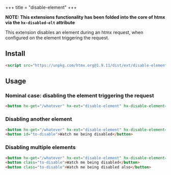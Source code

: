 +++
title = "disable-element"
+++

**NOTE: This extensions functionality has been folded into the core of htmx via the `hx-disabled-elt` attribute**

This extension disables an element during an htmx request, when configured on the element triggering the request.

## Install

```html
<script src="https://unpkg.com/htmx.org@1.9.11/dist/ext/disable-element.js"></script>
```

## Usage

### Nominal case: disabling the element triggering the request
```html
<button hx-get="/whatever" hx-ext="disable-element" hx-disable-element="self">Click me</button>
```

### Disabling another element
```html
<button hx-get="/whatever" hx-ext="disable-element" hx-disable-element="#to-disable">Click me</button>
<button id="to-disable">Watch me being disabled</button>
```

### Disabling multiple elements
```html
<button hx-get="/whatever" hx-ext="disable-element" hx-disable-element=".to-disable">Click me</button>
<button class="to-disable">Watch me being disabled</button>
<button class="to-disable">Watch me being disabled also</button>
```
